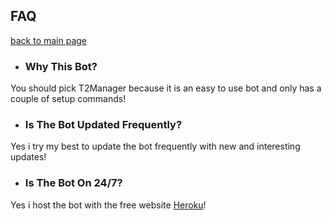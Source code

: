 ## FAQ
[back to main page](./index.md)

- ### Why This Bot?
You should pick T2Manager because it is an easy to use bot and only has a couple of setup commands!

- ### Is The Bot Updated Frequently?
Yes i try my best to update the bot frequently with new and interesting updates!

- ### Is The Bot On 24/7?
Yes i host the bot with the free website [Heroku](heroku.com)!


